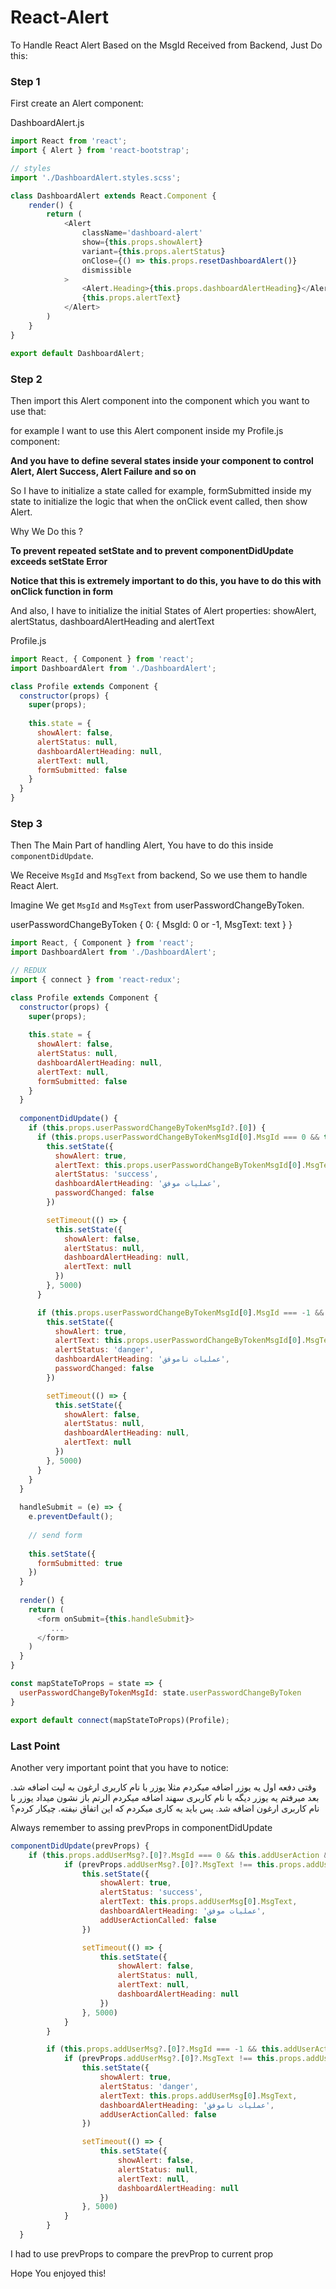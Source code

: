# React-Alert

To Handle React Alert Based on the MsgId Received from Backend, Just Do this:

### Step 1

First create an Alert component:

DashboardAlert.js

```js
import React from 'react';
import { Alert } from 'react-bootstrap';

// styles
import './DashboardAlert.styles.scss';

class DashboardAlert extends React.Component {
    render() {
        return (
            <Alert
                className='dashboard-alert'
                show={this.props.showAlert}
                variant={this.props.alertStatus}
                onClose={() => this.props.resetDashboardAlert()}
                dismissible
            >
                <Alert.Heading>{this.props.dashboardAlertHeading}</Alert.Heading>
                {this.props.alertText}
            </Alert>
        )
    }
}

export default DashboardAlert;
```
### Step 2

Then import this Alert component into the component which you want to use that:

for example I want to use this Alert component inside my Profile.js component:

**And you have to define several states inside your component to control Alert, Alert Success, Alert Failure and so on**

So I have to initialize a state called for example, formSubmitted inside my state to initialize the logic that when the onClick event called, then show Alert.

Why We Do this ?

**To prevent repeated setState and to prevent componentDidUpdate exceeds setState Error**

**Notice that this is extremely important to do this, you have to do this with onClick function in form**

And also, I have to initialize the initial States of Alert properties: showAlert, alertStatus, dashboardAlertHeading and alertText

Profile.js

```js
import React, { Component } from 'react';
import DashboardAlert from './DashboardAlert';

class Profile extends Component {
  constructor(props) {
    super(props);
    
    this.state = {
      showAlert: false,
      alertStatus: null,
      dashboardAlertHeading: null,
      alertText: null,
      formSubmitted: false
    }
  }
}
```

### Step 3

Then The Main Part of handling Alert, You have to do this inside `componentDidUpdate`.

We Receive `MsgId` and `MsgText` from backend, So we use them to handle React Alert.

Imagine We get `MsgId` and `MsgText` from userPasswordChangeByToken.

userPasswordChangeByToken {
  0: { MsgId: 0 or -1, MsgText: text }
}

```js
import React, { Component } from 'react';
import DashboardAlert from './DashboardAlert';

// REDUX
import { connect } from 'react-redux';

class Profile extends Component {
  constructor(props) {
    super(props);
    
    this.state = {
      showAlert: false,
      alertStatus: null,
      dashboardAlertHeading: null,
      alertText: null,
      formSubmitted: false
    }
  }
  
  componentDidUpdate() {
    if (this.props.userPasswordChangeByTokenMsgId?.[0]) {
      if (this.props.userPasswordChangeByTokenMsgId[0].MsgId === 0 && this.state.formSubmitted === true) {
        this.setState({
          showAlert: true,
          alertText: this.props.userPasswordChangeByTokenMsgId[0].MsgText,
          alertStatus: 'success',
          dashboardAlertHeading: 'عملیات موفق',
          passwordChanged: false
        })

        setTimeout(() => {
          this.setState({
            showAlert: false,
            alertStatus: null,
            dashboardAlertHeading: null,
            alertText: null
          })
        }, 5000)
      }

      if (this.props.userPasswordChangeByTokenMsgId[0].MsgId === -1 && this.state.passwordChanged === true) {
        this.setState({
          showAlert: true,
          alertText: this.props.userPasswordChangeByTokenMsgId[0].MsgText,
          alertStatus: 'danger',
          dashboardAlertHeading: 'عملیات ناموفق',
          passwordChanged: false
        })

        setTimeout(() => {
          this.setState({
            showAlert: false,
            alertStatus: null,
            dashboardAlertHeading: null,
            alertText: null
          })
        }, 5000)
      }
    }
  }
  
  handleSubmit = (e) => {
    e.preventDefault();
    
    // send form
    
    this.setState({
      formSubmitted: true
    })
  }
  
  render() {
    return (
      <form onSubmit={this.handleSubmit}>
         ...
      </form>
    )
  }
}

const mapStateToProps = state => {
  userPasswordChangeByTokenMsgId: state.userPasswordChangeByToken
}

export default connect(mapStateToProps)(Profile);
```

### Last Point

Another very important point that you have to notice:

وقتی دفعه اول یه یوزر اضافه میکردم مثلا یوزر با نام کاربری ارغون به لیت اضافه شد. بعد میرفتم یه یوزر دیگه با نام کاربری سهند اضافه میکردم الرتم باز نشون میداد یوزر با نام کاربری ارغون اضافه شد. پس باید یه کاری میکردم که این اتفاق نیفته. چیکار کردم؟

Always remember to assing prevProps in componentDidUpdate

```js
componentDidUpdate(prevProps) {
    if (this.props.addUserMsg?.[0]?.MsgId === 0 && this.addUserAction && this.state.addUserActionCalled === true) {
            if (prevProps.addUserMsg?.[0]?.MsgText !== this.props.addUserMsg?.[0]?.MsgText) {
                this.setState({
                    showAlert: true,
                    alertStatus: 'success',
                    alertText: this.props.addUserMsg[0].MsgText,
                    dashboardAlertHeading: 'عملیات موفق',
                    addUserActionCalled: false
                })

                setTimeout(() => {
                    this.setState({
                        showAlert: false,
                        alertStatus: null,
                        alertText: null,
                        dashboardAlertHeading: null
                    })
                }, 5000)
            }
        }

        if (this.props.addUserMsg?.[0]?.MsgId === -1 && this.addUserAction && this.state.addUserActionCalled === true) {
            if (prevProps.addUserMsg?.[0]?.MsgText !== this.props.addUserMsg?.[0]?.MsgText) {
                this.setState({
                    showAlert: true,
                    alertStatus: 'danger',
                    alertText: this.props.addUserMsg[0].MsgText,
                    dashboardAlertHeading: 'عملیات ناموفق',
                    addUserActionCalled: false
                })

                setTimeout(() => {
                    this.setState({
                        showAlert: false,
                        alertStatus: null,
                        alertText: null,
                        dashboardAlertHeading: null
                    })
                }, 5000)
            }
        }
  }
```

I had to use prevProps to compare the prevProp to current prop

Hope You enjoyed this!
